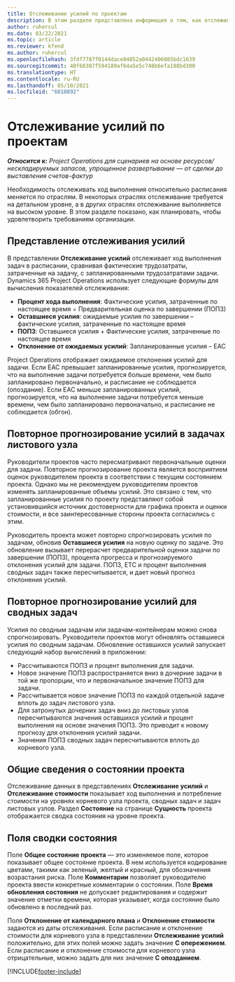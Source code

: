 ```yaml
---
title: Отслеживание усилий по проектам
description: В этом разделе представлена информация о том, как отслеживать усилия по проекту и ход выполнения.
author: ruhercul
ms.date: 03/22/2021
ms.topic: article
ms.reviewer: kfend
ms.author: ruhercul
ms.openlocfilehash: 3fdf7787f0144dace84852a0442406085bdc1639
ms.sourcegitcommit: 40f68387f594180af64a5e5c748b6efa188bd300
ms.translationtype: HT
ms.contentlocale: ru-RU
ms.lasthandoff: 05/10/2021
ms.locfileid: "6010892"
---
```

# <a name="project-effort-tracking"></a>Отслеживание усилий по проектам

_**Относится к:** Project Operations для сценариев на основе ресурсов/нескладируемых запасов, упрощенное развертывание — от сделки до выставления счетов-фактур_

Необходимость отслеживать ход выполнения относительно расписания меняется по отраслям. В некоторых отраслях отслеживание требуется на детальном уровне, а в других отраслях отслеживание выполняется на высоком уровне. В этом разделе показано, как планировать, чтобы удовлетворить требованиям организации.

## <a name="effort-tracking-view"></a>Представление отслеживания усилий

В представлении **Отслеживание усилий** отслеживает ход выполнения задач в расписании, сравнивая фактические трудозатраты, затраченные на задачу, с запланированными трудозатратами задачи. Dynamics 365 Project Operations использует следующие формулы для вычисления показателей отслеживания:

- **Процент хода выполнения**: Фактические усилия, затраченные по настоящее время ÷ Предварительная оценка по завершении (ПОПЗ) 
- **Оставшиеся усилия**: ожидаемые усилия по завершении – фактические усилия, затраченные по настоящее время 
- **ПОПЗ**: Оставшиеся усилия + Фактические усилия, затраченные по настоящее время 
- **Отклонение от ожидаемых усилий**: Запланированные усилия – EAC

Project Operations отображает ожидаемое отклонения усилий для задачи. Если EAC превышает запланированные усилия, прогнозируется, что на выполнение задачи потребуется больше времени, чем было запланировано первоначально, и расписание не соблюдается (опоздание). Если EAC меньше запланированных усилий, прогнозируется, что на выполнение задачи потребуется меньше времени, чем было запланировано первоначально, и расписание не соблюдается (обгон).

## <a name="reprojecting-effort-on-leaf-node-tasks"></a>Повторное прогнозирование усилий в задачах листового узла

Руководители проектов часто пересматривают первоначальные оценки для задачи. Повторное прогнозирование проекта является восприятием оценок руководителем проекта в соответствии с текущим состоянием проекта. Однако мы не рекомендуем руководителям проектов изменять запланированные объемы усилий. Это связано с тем, что запланированные усилия по проекту представляют собой установившийся источник достоверности для графика проекта и оценки стоимости, и все заинтересованные стороны проекта согласились с этим.

Руководитель проекта может повторно спрогнозировать усилия по задачам, обновив **Оставшиеся усилия** на новую оценку по задаче. Это обновление вызывает перерасчет предварительной оценки задачи по завершении (ПОПЗ), процента прогресса и прогнозируемого отклонения усилий для задачи. ПОПЗ, ETC и процент выполнения сводных задач также пересчитывается, и дает новый прогноз отклонения усилий.

## <a name="reprojection-of-effort-on-summary-tasks"></a>Повторное прогнозирование усилий для сводных задач

Усилия по сводным задачам или задачам-контейнерам можно снова спрогнозировать. Руководители проектов могут обновлять оставшиеся усилия по сводным задачам. Обновление оставшихся усилий запускает следующий набор вычислений в приложении:

- Рассчитываются ПОПЗ и процент выполнения для задачи.
- Новое значение ПОПЗ распространяется вниз в дочерние задачи в той же пропорции, что и первоначальное значение ПОПЗ для задачи.
- Рассчитывается новое значение ПОПЗ по каждой отдельной задаче вплоть до задач листового узла. 
- Для затронутых дочерних задач вниз до листовых узлов пересчитываются значения оставшихся усилий и процент выполнения на основе значения ПОПЗ. Это приводит к новому прогнозу для отклонения усилий задачи. 
- Значения ПОПЗ сводных задач пересчитываются вплоть до корневого узла.


## <a name="project-status-summary"></a>Общие сведения о состоянии проекта

Отслеживание данных в представлениях **Отслеживание усилий** и **Отслеживание стоимости** показывает ход выполнения и потребление стоимости на уровнях корневого узла проекта, сводных задач и задач листовых узлов. Раздел **Состояние** на странице **Сущность** проекта отображается сводка состояния на уровне проекта.

## <a name="status-summary-fields"></a>Поля сводки состояния

Поле **Общее состояние проекта** — это изменяемое поле, которое показывает общее состояние проекта. В нем используется кодирование цветами, такими как зеленый, желтый и красный, для обозначения возрастания риска. Поле **Комментарии** позволяет руководителю проекта ввести конкретные комментарии о состоянии. Поле **Время обновления состояния** не допускает редактирования и содержит значение отметки времени, которая указывает, когда состояние было обновлено в последний раз.

Поля **Отклонение от календарного плана** и **Отклонение стоимости** задаются из даты отслеживания. Если расписание и отклонение стоимости для корневого узла в представлении **Отслеживание усилий** положительно, для этих полей можно задать значение **С опережением**. Если расписание и отклонение стоимости для корневого узла отрицательные, можно задать для них значение **С опозданием**.


[!INCLUDE[footer-include](../includes/footer-banner.md)]
